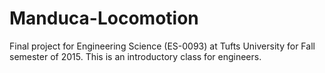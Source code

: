 # Manduca-Locomotion
Final project for Engineering Science (ES-0093) at Tufts University for Fall semester of 2015. This is an introductory class for engineers.
